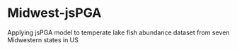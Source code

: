 # Midwest-jsPGA
Applying jsPGA model to temperate lake fish abundance dataset from seven Midwestern states in US
